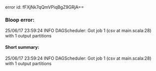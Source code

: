 error id: fFXjNk7qQmVPiqBgZ9GRjA==
### Bloop error:

25/06/17 23:59:24 INFO DAGScheduler: Got job 1 (csv at main.scala:28) with 1 output partitions
#### Short summary: 

25/06/17 23:59:24 INFO DAGScheduler: Got job 1 (csv at main.scala:28) with 1 output partitions
